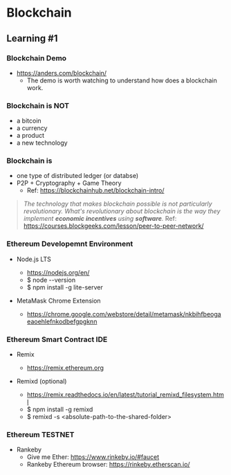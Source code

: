 # Blockchain

## Learning #1

### Blockchain Demo
* https://anders.com/blockchain/
    * The demo is worth watching to understand how does a blockchain work. 


### Blockchain is NOT
* a bitcoin
* a currency
* a product
* a new technology

### Blockchain is
* one type of distributed ledger (or databse)
* P2P + Cryptography + Game Theory
    * Ref: https://blockchainhub.net/blockchain-intro/

> *The technology that makes blockchain possible is not particularly revolutionary. What's revolutionary about blockchain is the way they implement **economic incentives** using **software**.*
Ref: https://courses.blockgeeks.com/lesson/peer-to-peer-network/

### Ethereum Developemnt Environment

* Node.js LTS
    * https://nodejs.org/en/
    * $ node --version
    * $ npm install -g lite-server

* MetaMask Chrome Extension
    * https://chrome.google.com/webstore/detail/metamask/nkbihfbeogaeaoehlefnkodbefgpgknn


### Ethereum Smart Contract IDE

* Remix
    * https://remix.ethereum.org

* Remixd (optional)
    * https://remix.readthedocs.io/en/latest/tutorial_remixd_filesystem.html
    * $ npm install -g remixd
    * $ remixd -s \<absolute-path-to-the-shared-folder\>

### Ethereum TESTNET

* Rankeby
    * Give me Ether: https://www.rinkeby.io/#faucet
    * Rankeby Ethereum browser: https://rinkeby.etherscan.io/
